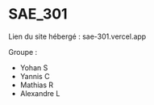 # SAE_301

Lien du site hébergé : sae-301.vercel.app

Groupe : 
- Yohan S
- Yannis C
- Mathias R
- Alexandre L
